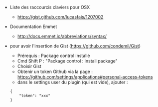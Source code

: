 
- Liste des raccourcis claviers pour OSX
  - https://gist.github.com/lucasfais/1207002 

- Documentation Emmet 
  - http://docs.emmet.io/abbreviations/syntax/

- pour avoir l'insertion de Gist (https://github.com/condemil/Gist)
  - Prérequis : Package control installé
  - Cmd Shift P : "Package control : install package"
  - Choisir Gist
  - Obtenir un token Github via la page : https://github.com/settings/applications#personal-access-tokens
  - dans le settings user du plugin (qui est vide), ajouter : 
  
  ````  
  {
      "token": "xxx"
  }
